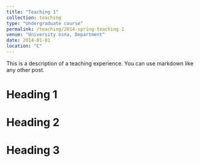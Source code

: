 ```yaml
---
title: "Teaching 1"
collection: teaching
type: "Undergraduate course"
permalink: /teaching/2014-spring-teaching-1
venue: "University osna, Department"
date: 2014-01-01
location: "C"
---
```


This is a description of a teaching experience. You can use markdown like any other post.

Heading 1
======

Heading 2
======

Heading 3
======
